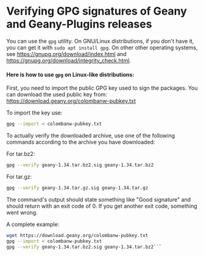 Verifying GPG signatures of Geany and Geany-Plugins releases
==========

You can use the `gpg` utility. On GNU/Linux distributions, if you don't have it, you can get it with `sudo apt install gpg`. On other other operating systems, see https://gnupg.org/download/index.html and https://gnupg.org/download/integrity_check.html. 

#### Here is how to use `gpg` on Linux-like distributions: 

First, you need to import the public GPG key used to sign the packages. You can download the used public key from: https://download.geany.org/colombanw-pubkey.txt

To import the key use:
```Bash
gpg --import < colombanw-pubkey.txt
```

To actually verify the downloaded archive, use one of the following commands according to the archive you have downloaded:

For tar.bz2:
```Bash
gpg --verify geany-1.34.tar.bz2.sig geany-1.34.tar.bz2
```

For tar.gz:
```Bash
gpg --verify geany-1.34.tar.gz.sig geany-1.34.tar.gz
```

The command's output should state something like "Good signature" and should return with an exit code of 0. If you get another exit code, something went wrong.

A complete example:
```Bash
wget https://download.geany.org/colombanw-pubkey.txt
gpg --import < colombanw-pubkey.txt
gpg --verify geany-1.34.tar.bz2.sig geany-1.34.tar.bz2```
```
